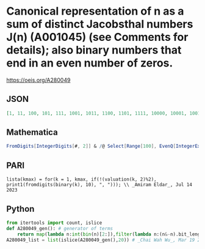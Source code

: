 # Canonical representation of n as a sum of distinct Jacobsthal numbers J\(n\) \(A001045\) \(see Comments for details\); also binary numbers that end in an even number of zeros\.
https://oeis.org/A280049
## JSON
```JSON
[1, 11, 100, 101, 111, 1001, 1011, 1100, 1101, 1111, 10000, 10001, 10011, 10100, 10101, 10111, 11001, 11011, 11100, 11101, 11111, 100001, 100011, 100100, 100101, 100111, 101001, 101011, 101100, 101101, 101111, 110000, 110001, 110011, 110100, 110101, 110111]
```
## Mathematica
```Mathematica
FromDigits[IntegerDigits[#, 2]] & /@ Select[Range[100], EvenQ[IntegerExponent[#, 2]] &] (* _Amiram Eldar_, Jul 14 2023 *)
```
## PARI
```PARI
lista(kmax) = for(k = 1, kmax, if(!(valuation(k, 2)%2), print1(fromdigits(binary(k), 10), ", "))); \\ _Amiram Eldar_, Jul 14 2023
```
## Python
```Python
from itertools import count, islice
def A280049_gen(): # generator of terms
    return map(lambda n:int(bin(n)[2:]),filter(lambda n:(n&-n).bit_length()&1,count(1)))
A280049_list = list(islice(A280049_gen(),20)) # _Chai Wah Wu_, Mar 19 2024
```
